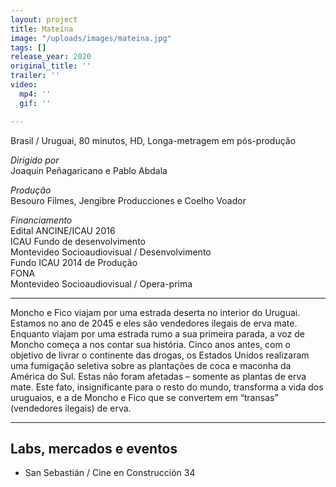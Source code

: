 ```yaml
---
layout: project
title: Mateína
image: "/uploads/images/mateina.jpg"
tags: []
release_year: 2020
original_title: ''
trailer: ''
video:
  mp4: ''
  gif: ''

---
```

Brasil / Uruguai, 80 minutos, HD, Longa-metragem em pós-produção

_Dirigido por_  
Joaquín Peñagaricano e Pablo Abdala

_Produção_  
Besouro Filmes, Jengibre Producciones e Coelho Voador

_Financiamento_  
Edital ANCINE/ICAU 2016  
ICAU Fundo de desenvolvimento  
Montevideo Socioaudiovisual / Desenvolvimento  
Fundo ICAU 2014 de Produção  
FONA  
Montevideo Socioaudiovisual / Opera-prima

***

Moncho e Fico viajam por uma estrada deserta no interior do Uruguai. Estamos no ano de 2045 e eles são vendedores ilegais de erva mate. Enquanto viajam por uma estrada rumo a sua primeira parada, a voz de Moncho começa a nos contar sua história. Cinco anos antes, com o objetivo de livrar o continente das drogas, os Estados Unidos realizaram uma fumigação seletiva sobre as plantações de coca e maconha da América do Sul. Estas não foram afetadas – somente as plantas de erva mate. Este fato, insignificante para o resto do mundo, transforma a vida dos uruguaios, e a de Moncho e Fico que se convertem em “transas” (vendedores ilegais) de erva.

***

## Labs, mercados e eventos

* San Sebastián / Cine en Construcción 34